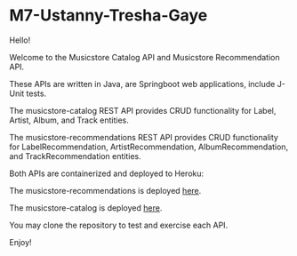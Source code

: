 # M7-Ustanny-Tresha-Gaye

Hello!

Welcome to the Musicstore Catalog API and Musicstore Recommendation API.

These APIs are written in Java, are Springboot web applications, include J-Unit tests.

The musicstore-catalog REST API provides CRUD functionality for Label, Artist, Album, and Track entities.

The musicstore-recommendations REST API provides CRUD functionality for LabelRecommendation, ArtistRecommendation, AlbumRecommendation, and TrackRecommendation entities.

Both APIs are containerized and deployed to Heroku:

The musicstore-recommendations is deployed [here](https://vast-hamlet-71359.herokuapp.com/).

The musicstore-catalog is deployed [here](https://morning-spire-86152.herokuapp.com/).

You may clone the repository to test and exercise each API.

Enjoy!

